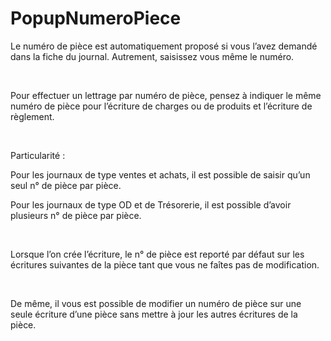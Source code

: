 # PopupNumeroPiece


Le numéro de pièce est 
 automatiquement proposé si vous l’avez demandé dans la fiche du journal. 
 Autrement, saisissez vous même le numéro.


 


Pour effectuer un lettrage 
 par numéro de pièce, pensez à indiquer le même numéro de pièce pour l’écriture 
 de charges ou de produits et l’écriture de règlement.


 


Particularité :


Pour les journaux 
 de type ventes et achats, il est possible de saisir qu’un 
 seul n° de pièce par pièce.


Pour les journaux 
 de type OD et de Trésorerie, il est possible d’avoir plusieurs 
 n° de pièce par pièce. 


 


Lorsque l’on crée l’écriture, 
 le n° de pièce est reporté par défaut sur les écritures suivantes de la 
 pièce tant que vous ne faîtes pas de modification. 


 


De même, il vous est possible 
 de modifier un numéro de pièce sur une seule écriture d’une pièce sans 
 mettre à jour les autres écritures de la pièce.


